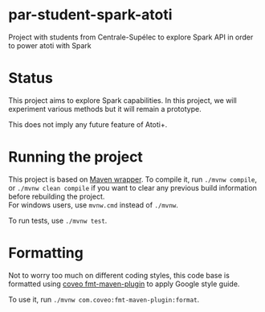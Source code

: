 # par-student-spark-atoti

Project with students from Centrale-Supélec to explore Spark API in order to power atoti with Spark

# Status

This project aims to explore Spark capabilities. In this project, we will experiment various methods
but it will remain a prototype.

This does not imply any future feature of Atoti+.

# Running the project

This project is based on [Maven wrapper](https://github.com/takari/maven-wrapper). To compile it,
run `./mvnw compile`, or `./mvnw clean compile` if you want to clear any previous build information
before rebuilding the project.<br>
For windows users, use `mvnw.cmd` instead of `./mvnw`.

To run tests, use `./mvnw test`.

# Formatting

Not to worry too much on different coding styles, this code base is formatted
using [coveo fmt-maven-plugin](https://github.com/coveooss/fmt-maven-plugin) to apply Google style
guide.

To use it, run `./mvnw com.coveo:fmt-maven-plugin:format`.

